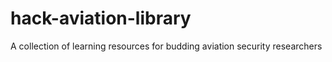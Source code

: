 # hack-aviation-library
A collection of learning resources for budding aviation security researchers 
